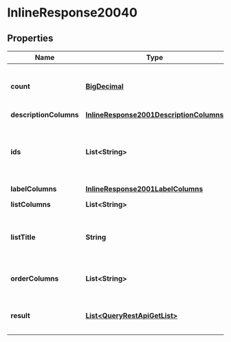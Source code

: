 # InlineResponse20040

## Properties
Name | Type | Description | Notes
------------ | ------------- | ------------- | -------------
**count** | [**BigDecimal**](BigDecimal.md) | The total record count on the backend |  [optional]
**descriptionColumns** | [**InlineResponse2001DescriptionColumns**](InlineResponse2001DescriptionColumns.md) |  |  [optional]
**ids** | **List&lt;String&gt;** | A list of item ids, useful when you don&#x27;t know the column id |  [optional]
**labelColumns** | [**InlineResponse2001LabelColumns**](InlineResponse2001LabelColumns.md) |  |  [optional]
**listColumns** | **List&lt;String&gt;** | A list of columns |  [optional]
**listTitle** | **String** | A title to render. Will be translated by babel |  [optional]
**orderColumns** | **List&lt;String&gt;** | A list of allowed columns to sort |  [optional]
**result** | [**List&lt;QueryRestApiGetList&gt;**](QueryRestApiGetList.md) | The result from the get list query |  [optional]
